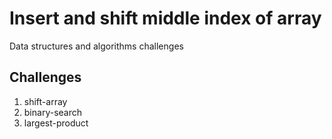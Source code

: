 # Insert and shift middle index of array
Data structures and algorithms challenges

## Challenges
1. shift-array
2. binary-search
3. largest-product

